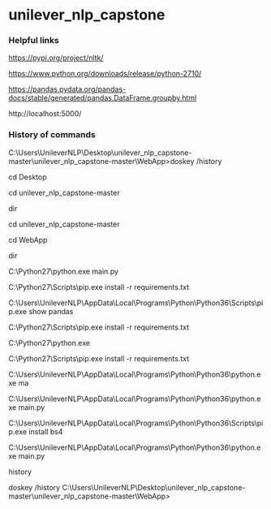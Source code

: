 # unilever_nlp_capstone


### Helpful links
https://pypi.org/project/nltk/

https://www.python.org/downloads/release/python-2710/

https://pandas.pydata.org/pandas-docs/stable/generated/pandas.DataFrame.groupby.html

http://localhost:5000/


### History of commands

C:\Users\UnileverNLP\Desktop\unilever_nlp_capstone-master\unilever_nlp_capstone-master\WebApp>doskey /history

cd Desktop

cd unilever_nlp_capstone-master

dir

cd unilever_nlp_capstone-master

cd WebApp

dir

C:\Python27\python.exe main.py

C:\Python27\Scripts\pip.exe install -r requirements.txt

C:\Users\UnileverNLP\AppData\Local\Programs\Python\Python36\Scripts\pip.exe show pandas

C:\Python27\Scripts\pip.exe install -r requirements.txt

C:\Python27\python.exe

C:\Python27\Scripts\pip.exe install -r requirements.txt

C:\Users\UnileverNLP\AppData\Local\Programs\Python\Python36\python.exe ma

C:\Users\UnileverNLP\AppData\Local\Programs\Python\Python36\python.exe main.py

C:\Users\UnileverNLP\AppData\Local\Programs\Python\Python36\Scripts\pip.exe install bs4

C:\Users\UnileverNLP\AppData\Local\Programs\Python\Python36\python.exe main.py

history

doskey /history
C:\Users\UnileverNLP\Desktop\unilever_nlp_capstone-master\unilever_nlp_capstone-master\WebApp>
